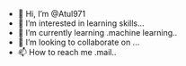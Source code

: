 - 👋 Hi, I’m @Atul971
- 👀 I’m interested in learning skills...
- 🌱 I’m currently learning .machine learning..
- 💞️ I’m looking to collaborate on ...
- 📫 How to reach me .mail..

<!---
Atul971/Atul971 is a ✨ special ✨ repository because its `README.md` (this file) appears on your GitHub profile.
You can click the Preview link to take a look at your changes.
--->
